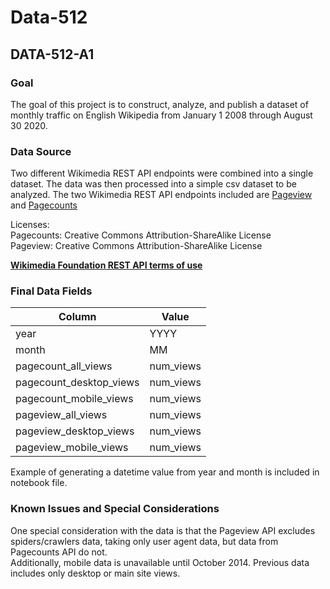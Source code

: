 # Data-512


## DATA-512-A1
### Goal
The goal of this project is to construct, analyze, and publish a dataset of monthly traffic on English Wikipedia from January 1 2008 through August 30 2020. 

### Data Source
Two different Wikimedia REST API endpoints were combined into a single dataset.  The data was then processed into a simple csv dataset to be analyzed.  The two Wikimedia REST API endpoints included are [Pageview](https://wikitech.wikimedia.org/wiki/Analytics/AQS/Pageviews) and [Pagecounts](https://wikitech.wikimedia.org/wiki/Analytics/AQS/Legacy_Pagecounts) 

Licenses: </br>
Pagecounts: Creative Commons Attribution-ShareAlike License </br>
Pageview: Creative Commons Attribution-ShareAlike License

[**Wikimedia Foundation REST API terms of use**](https://www.mediawiki.org/wiki/Wikimedia_REST_API#Terms_and_conditions)



### Final Data Fields
| Column                  | Value     |
|-------------------------|-----------|
| year                    | YYYY      |
| month                   | MM        |
| pagecount_all_views     | num_views |
| pagecount_desktop_views | num_views |
| pagecount_mobile_views  | num_views |
| pageview_all_views      | num_views |
| pageview_desktop_views  | num_views |
| pageview_mobile_views   | num_views |
Example of generating a datetime value from year and month is included in notebook file.

### Known Issues and Special Considerations
One special consideration with the data is that the Pageview API excludes spiders/crawlers data, taking only user agent data, but data from Pagecounts API do not.  
Additionally, mobile data is unavailable until October 2014.  Previous data includes only desktop or main site views.  